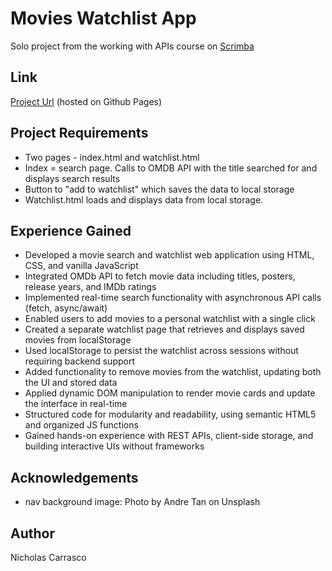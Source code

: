 # Movies Watchlist App

Solo project from the working with APIs course on [Scrimba](https://scrimba.com/home)

## Link

[Project Url](nickcarrasc.github.io) (hosted on Github Pages)

## Project Requirements

- Two pages - index.html and watchlist.html
- Index = search page. Calls to OMDB API with the title searched for and displays search results
- Button to "add to watchlist" which saves the data to local storage
- Watchlist.html loads and displays data from local storage.

## Experience Gained

- Developed a movie search and watchlist web application using HTML, CSS, and vanilla JavaScript
- Integrated OMDb API to fetch movie data including titles, posters, release years, and IMDb ratings
- Implemented real-time search functionality with asynchronous API calls (fetch, async/await)
- Enabled users to add movies to a personal watchlist with a single click
- Created a separate watchlist page that retrieves and displays saved movies from localStorage
- Used localStorage to persist the watchlist across sessions without requiring backend support
- Added functionality to remove movies from the watchlist, updating both the UI and stored data
- Applied dynamic DOM manipulation to render movie cards and update the interface in real-time
- Structured code for modularity and readability, using semantic HTML5 and organized JS functions
- Gained hands-on experience with REST APIs, client-side storage, and building interactive UIs without frameworks

## Acknowledgements

- nav background image: Photo by Andre Tan on Unsplash

## Author

Nicholas Carrasco
